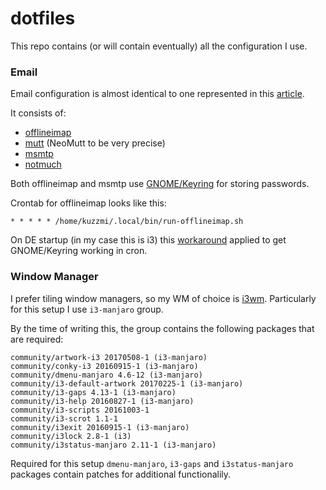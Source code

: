 dotfiles
========

This repo contains (or will contain eventually) all the configuration I use.

### Email

Email configuration is almost identical to one represented
in this [article](http://stevelosh.com/blog/2012/10/the-homely-mutt/).

It consists of:
- [offlineimap](http://www.offlineimap.org)
- [mutt](http://www.mutt.org/) (NeoMutt to be very precise)
- [msmtp](http://msmtp.sourceforge.net/)
- [notmuch](https://notmuchmail.org/)

Both offlineimap and msmtp use [GNOME/Keyring](https://wiki.archlinux.org/index.php/GNOME/Keyring)
for storing passwords.

Crontab for offlineimap looks like this:

```
* * * * * /home/kuzzmi/.local/bin/run-offlineimap.sh
```

On DE startup (in my case this is i3) this [workaround](https://mail.gnome.org/archives/gnome-keyring-list/2012-December/msg00000.html)
applied to get GNOME/Keyring working in cron.

### Window Manager

I prefer tiling window managers, so my WM of choice is [i3wm](https://i3wm.org/).
Particularly for this setup I use `i3-manjaro` group.

By the time of writing this, the group contains the following packages
that are required:

```
community/artwork-i3 20170508-1 (i3-manjaro)
community/conky-i3 20160915-1 (i3-manjaro)
community/dmenu-manjaro 4.6-12 (i3-manjaro)
community/i3-default-artwork 20170225-1 (i3-manjaro)
community/i3-gaps 4.13-1 (i3-manjaro)
community/i3-help 20160827-1 (i3-manjaro)
community/i3-scripts 20161003-1
community/i3-scrot 1.1-1
community/i3exit 20160915-1 (i3-manjaro)
community/i3lock 2.8-1 (i3)
community/i3status-manjaro 2.11-1 (i3-manjaro)
```

Required for this setup `dmenu-manjaro`, `i3-gaps` and `i3status-manjaro`
packages contain patches for additional functionalily.
